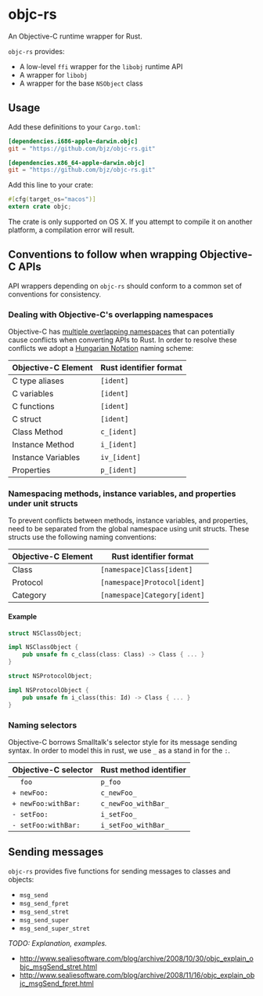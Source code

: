 <!--
Copyright 2014 the objc-rs developers.

Licensed under the Apache License, Version 2.0 (the "License");
you may not use this file except in compliance with the License.
You may obtain a copy of the License at

    http://www.apache.org/licenses/LICENSE-2.0

Unless required by applicable law or agreed to in writing, software
distributed under the License is distributed on an "AS IS" BASIS,
WITHOUT WARRANTIES OR CONDITIONS OF ANY KIND, either express or implied.
See the License for the specific language governing permissions and
limitations under the License.
-->

# objc-rs

An Objective-C runtime wrapper for Rust.

`objc-rs` provides:

- A low-level `ffi` wrapper for the `libobj` runtime API
- A wrapper for `libobj`
- A wrapper for the base `NSObject` class

## Usage

Add these definitions to your `Cargo.toml`:

~~~toml
[dependencies.i686-apple-darwin.objc]
git = "https://github.com/bjz/objc-rs.git"

[dependencies.x86_64-apple-darwin.objc]
git = "https://github.com/bjz/objc-rs.git"
~~~

Add this line to your crate:

~~~rust
#[cfg(target_os="macos")]
extern crate objc;
~~~

The crate is only supported on OS X. If you attempt to compile it on
another platform, a compilation error will result.

## Conventions to follow when wrapping Objective-C APIs

API wrappers depending on `objc-rs` should conform to a common set of
conventions for consistency.

### Dealing with Objective-C's overlapping namespaces

Objective-C has [multiple overlapping namespaces](http://objectivistc.tumblr.com/post/3340816080/name-spaces-in-objective-c)
that can potentially cause conflicts when converting APIs to Rust. In
order to resolve these conflicts we adopt a [Hungarian Notation](http://en.wikipedia.org/wiki/Hungarian_notation)
naming scheme:

| Objective-C Element | Rust identifier format  |
|-------------------- | ----------------------- |
| C type aliases      | `[ident]`               |
| C variables         | `[ident]`               |
| C functions         | `[ident]`               |
| C struct            | `[ident]`               |
| Class Method        | `c_[ident]`             |
| Instance Method     | `i_[ident]`             |
| Instance Variables  | `iv_[ident]`            |
| Properties          | `p_[ident]`             |

### Namespacing methods, instance variables, and properties under unit structs

To prevent conflicts between methods, instance variables, and properties,
need to be separated from the global namespace using unit structs. These
structs use the following naming conventions:

| Objective-C Element | Rust identifier format          |
| ------------------- | ------------------------------- |
| Class               | `[namespace]Class[ident]`       |
| Protocol            | `[namespace]Protocol[ident]`    |
| Category            | `[namespace]Category[ident]`    |

#### Example

~~~rust
struct NSClassObject;

impl NSClassObject {
    pub unsafe fn c_class(class: Class) -> Class { ... }
}

struct NSProtocolObject;

impl NSProtocolObject {
    pub unsafe fn i_class(this: Id) -> Class { ... }
}
~~~

### Naming selectors

Objective-C borrows Smalltalk's selector style for its message sending syntax.
In order to model this in rust, we use `_` as a stand in for the `:`.

| Objective-C selector    | Rust method identifier      |
| ----------------------- | --------------------------- |
| `  foo`                 | `p_foo`                     |
| `+ newFoo:`             | `c_newFoo_`                 |
| `+ newFoo:withBar:`     | `c_newFoo_withBar_`         |
| `- setFoo:`             | `i_setFoo_`                 |
| `- setFoo:withBar:`     | `i_setFoo_withBar_`         |

## Sending messages

`objc-rs` provides five functions for sending messages to classes and objects:

- `msg_send`
- `msg_send_fpret`
- `msg_send_stret`
- `msg_send_super`
- `msg_send_super_stret`

*TODO: Explanation, examples.*

- http://www.sealiesoftware.com/blog/archive/2008/10/30/objc_explain_objc_msgSend_stret.html
- http://www.sealiesoftware.com/blog/archive/2008/11/16/objc_explain_objc_msgSend_fpret.html

